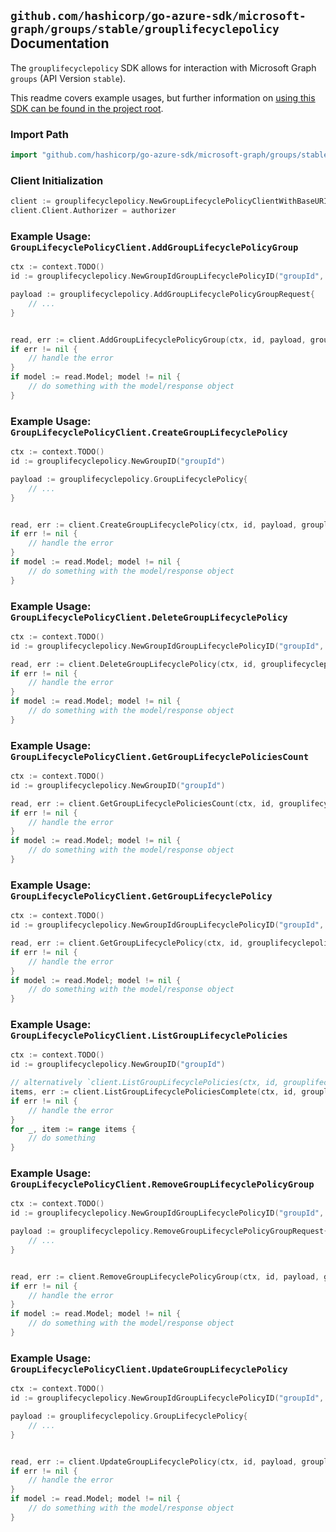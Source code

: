 
## `github.com/hashicorp/go-azure-sdk/microsoft-graph/groups/stable/grouplifecyclepolicy` Documentation

The `grouplifecyclepolicy` SDK allows for interaction with Microsoft Graph `groups` (API Version `stable`).

This readme covers example usages, but further information on [using this SDK can be found in the project root](https://github.com/hashicorp/go-azure-sdk/tree/main/docs).

### Import Path

```go
import "github.com/hashicorp/go-azure-sdk/microsoft-graph/groups/stable/grouplifecyclepolicy"
```


### Client Initialization

```go
client := grouplifecyclepolicy.NewGroupLifecyclePolicyClientWithBaseURI("https://graph.microsoft.com")
client.Client.Authorizer = authorizer
```


### Example Usage: `GroupLifecyclePolicyClient.AddGroupLifecyclePolicyGroup`

```go
ctx := context.TODO()
id := grouplifecyclepolicy.NewGroupIdGroupLifecyclePolicyID("groupId", "groupLifecyclePolicyId")

payload := grouplifecyclepolicy.AddGroupLifecyclePolicyGroupRequest{
	// ...
}


read, err := client.AddGroupLifecyclePolicyGroup(ctx, id, payload, grouplifecyclepolicy.DefaultAddGroupLifecyclePolicyGroupOperationOptions())
if err != nil {
	// handle the error
}
if model := read.Model; model != nil {
	// do something with the model/response object
}
```


### Example Usage: `GroupLifecyclePolicyClient.CreateGroupLifecyclePolicy`

```go
ctx := context.TODO()
id := grouplifecyclepolicy.NewGroupID("groupId")

payload := grouplifecyclepolicy.GroupLifecyclePolicy{
	// ...
}


read, err := client.CreateGroupLifecyclePolicy(ctx, id, payload, grouplifecyclepolicy.DefaultCreateGroupLifecyclePolicyOperationOptions())
if err != nil {
	// handle the error
}
if model := read.Model; model != nil {
	// do something with the model/response object
}
```


### Example Usage: `GroupLifecyclePolicyClient.DeleteGroupLifecyclePolicy`

```go
ctx := context.TODO()
id := grouplifecyclepolicy.NewGroupIdGroupLifecyclePolicyID("groupId", "groupLifecyclePolicyId")

read, err := client.DeleteGroupLifecyclePolicy(ctx, id, grouplifecyclepolicy.DefaultDeleteGroupLifecyclePolicyOperationOptions())
if err != nil {
	// handle the error
}
if model := read.Model; model != nil {
	// do something with the model/response object
}
```


### Example Usage: `GroupLifecyclePolicyClient.GetGroupLifecyclePoliciesCount`

```go
ctx := context.TODO()
id := grouplifecyclepolicy.NewGroupID("groupId")

read, err := client.GetGroupLifecyclePoliciesCount(ctx, id, grouplifecyclepolicy.DefaultGetGroupLifecyclePoliciesCountOperationOptions())
if err != nil {
	// handle the error
}
if model := read.Model; model != nil {
	// do something with the model/response object
}
```


### Example Usage: `GroupLifecyclePolicyClient.GetGroupLifecyclePolicy`

```go
ctx := context.TODO()
id := grouplifecyclepolicy.NewGroupIdGroupLifecyclePolicyID("groupId", "groupLifecyclePolicyId")

read, err := client.GetGroupLifecyclePolicy(ctx, id, grouplifecyclepolicy.DefaultGetGroupLifecyclePolicyOperationOptions())
if err != nil {
	// handle the error
}
if model := read.Model; model != nil {
	// do something with the model/response object
}
```


### Example Usage: `GroupLifecyclePolicyClient.ListGroupLifecyclePolicies`

```go
ctx := context.TODO()
id := grouplifecyclepolicy.NewGroupID("groupId")

// alternatively `client.ListGroupLifecyclePolicies(ctx, id, grouplifecyclepolicy.DefaultListGroupLifecyclePoliciesOperationOptions())` can be used to do batched pagination
items, err := client.ListGroupLifecyclePoliciesComplete(ctx, id, grouplifecyclepolicy.DefaultListGroupLifecyclePoliciesOperationOptions())
if err != nil {
	// handle the error
}
for _, item := range items {
	// do something
}
```


### Example Usage: `GroupLifecyclePolicyClient.RemoveGroupLifecyclePolicyGroup`

```go
ctx := context.TODO()
id := grouplifecyclepolicy.NewGroupIdGroupLifecyclePolicyID("groupId", "groupLifecyclePolicyId")

payload := grouplifecyclepolicy.RemoveGroupLifecyclePolicyGroupRequest{
	// ...
}


read, err := client.RemoveGroupLifecyclePolicyGroup(ctx, id, payload, grouplifecyclepolicy.DefaultRemoveGroupLifecyclePolicyGroupOperationOptions())
if err != nil {
	// handle the error
}
if model := read.Model; model != nil {
	// do something with the model/response object
}
```


### Example Usage: `GroupLifecyclePolicyClient.UpdateGroupLifecyclePolicy`

```go
ctx := context.TODO()
id := grouplifecyclepolicy.NewGroupIdGroupLifecyclePolicyID("groupId", "groupLifecyclePolicyId")

payload := grouplifecyclepolicy.GroupLifecyclePolicy{
	// ...
}


read, err := client.UpdateGroupLifecyclePolicy(ctx, id, payload, grouplifecyclepolicy.DefaultUpdateGroupLifecyclePolicyOperationOptions())
if err != nil {
	// handle the error
}
if model := read.Model; model != nil {
	// do something with the model/response object
}
```
